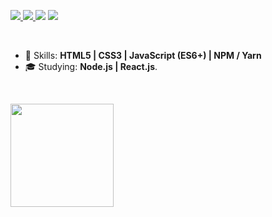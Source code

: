 
<p align="left">
  <a href="wolpak@hotmail.com">
    <img src="https://img.shields.io/badge/-wolpak@hotmail.com-6633cc?style=flat-square&logo=Gmail&logoColor=white&link=mailto:rafaeldcmartins@gmail.com" />
  </a>
  <a href="https://www.linkedin.com/in/p4kz/">
    <img src="https://img.shields.io/badge/-p4kz-6633cc?style=flat-square&logo=Linkedin&logoColor=white&link=https://www.linkedin.com/in/rafaeldcmartins" />
  </a>
  <a>
    <img src="https://img.shields.io/badge/wolPak%237556-6633cc?style=flat-square&logo=Discord&logoColor=white" />
  </a>
  <a href="https://github.com/p4kz/?tab=follow">
    <img src="https://img.shields.io/github/followers/p4kz?label=Follow&style=social" />
  </a>
</p>

<br>

- :rocket: Skills: <strong>HTML5 | CSS3 | JavaScript (ES6+) | NPM / Yarn </strong>
- :mortar_board: Studying: <strong>Node.js | React.js</strong>.

<br>

<img
  align="left"
  height="165"
  src="https://github-readme-stats.vercel.app/api?username=p4kz&count_private=true&show_icons=true&custom_title=GitHub%20Status&hide=issues&title_color=6633cc&icon_color=f7df1e&bg_color=ffffff00&text_color=7159c1&hide_border=true"
/>
